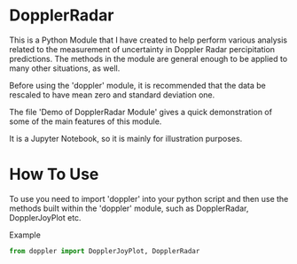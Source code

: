 # DopplerRadar
This is a Python Module that I have created to help perform various analysis related to the measurement of uncertainty in Doppler Radar percipitation predictions. The methods in the module are general enough to be applied to many other situations, as well. 

Before using the 'doppler' module, it is recommended that the data be rescaled to have mean zero and standard deviation one. 


The file 'Demo of DopplerRadar Module' gives a quick demonstration of some of the main features of this module. 

It is a Jupyter Notebook, so it is mainly for illustration purposes. 


# How To Use

To use you need to import 'doppler' into your python script and then use the methods built within the 'doppler' module, such as DopplerRadar, DopplerJoyPlot etc. 

Example 

```python
from doppler import DopplerJoyPlot, DopplerRadar
```


